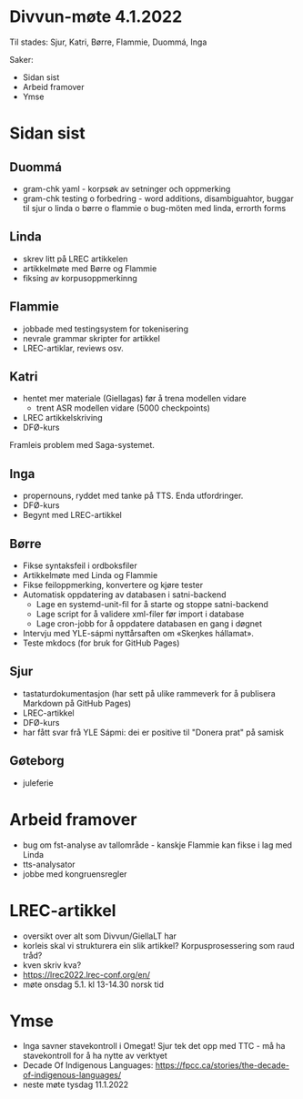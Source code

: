 # Divvun-møte 4.1.2022

Til stades: Sjur, Katri, Børre, Flammie, Duommá, Inga

Saker:
* Sidan sist
* Arbeid framover
* Ymse

# Sidan sist

## Duommá
* gram-chk yaml - korpsøk av setninger och oppmerking
* gram-chk testing o forbedring - word additions, disambiguahtor, buggar til sjur o linda o børre o flammie o bug-möten med linda, errorth forms

## Linda
* skrev litt på LREC artikkelen
* artikkelmøte med Børre og Flammie
* fiksing av korpusoppmerkinng

## Flammie
* jobbade med testingsystem for tokenisering
* nevrale grammar skripter for artikkel
* LREC-artiklar, reviews osv.

## Katri
* hentet mer materiale (Giellagas) før å trena modellen vidare
    * trent ASR modellen vidare (5000 checkpoints)
* LREC artikkelskriving
* DFØ-kurs

Framleis problem med Saga-systemet.

## Inga
* propernouns, ryddet med tanke på TTS. Enda utfordringer.
* DFØ-kurs
* Begynt med LREC-artikkel

## Børre
* Fikse syntaksfeil i ordboksfiler
* Artikkelmøte med Linda og Flammie
* Fikse feiloppmerking, konvertere og kjøre tester
* Automatisk oppdatering av databasen i satni-backend
    * Lage en systemd-unit-fil for å starte og stoppe satni-backend
    * Lage script for å validere xml-filer før import i database
    * Lage cron-jobb for å oppdatere databasen en gang i døgnet
* Intervju med YLE-sápmi nyttårsaften om «Skeŋkes hállamat».
* Teste mkdocs (for bruk for GitHub Pages)

## Sjur
- tastaturdokumentasjon (har sett på ulike rammeverk for å publisera Markdown på GitHub Pages)
- LREC-artikkel
- DFØ-kurs
- har fått svar frå YLE Sápmi: dei er positive til "Donera prat" på samisk

## Gøteborg
- juleferie

# Arbeid framover
* bug om fst-analyse av tallområde - kanskje Flammie kan fikse i lag med Linda
* tts-analysator
* jobbe med kongruensregler

# LREC-artikkel
- oversikt over alt som Divvun/GiellaLT har
- korleis skal vi strukturera ein slik artikkel? Korpusprosessering som raud tråd?
- kven skriv kva?
- <https://lrec2022.lrec-conf.org/en/>
- møte onsdag 5.1. kl 13-14.30 norsk tid

# Ymse

* Inga savner stavekontroll i Omegat! Sjur tek det opp med TTC - må ha stavekontroll for å ha nytte av verktyet
* Decade Of Indigenous Languages:
https://fpcc.ca/stories/the-decade-of-indigenous-languages/
* neste møte tysdag 11.1.2022
